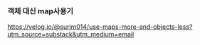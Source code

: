 ### 객체 대신 map사용기

https://velog.io/@surim014/use-maps-more-and-objects-less?utm_source=substack&utm_medium=email
